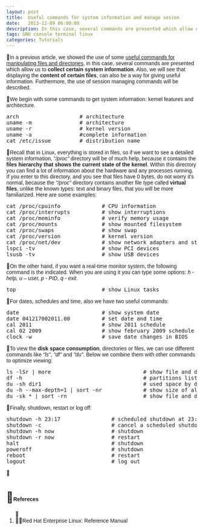 ```yaml
---
layout: post
title:  Useful commands for system information and manage sesion
date:   2013-12-09 06:00:00
description: In this case, several commands are presented which allow us to collect certain system information and session managing.
tags: GNU console terminal linux
categories: Tutorials
---
```

<p>
<span style="font-size:14px;"><span style="font-family:arial,helvetica,sans-serif;">In a previous article, we showed the use of some <a href="index.php/en/linux-zone/tutorials/item/43-how-to-manage-files-and-directories-on-gnu-linux.html">useful commands for manipulating files and directories</a>, in this case, several commands are presented which allow us to <strong>collect certain system information</strong>. Also, we will see that displaying the <strong>content of certain files</strong>, can also be a way for giving useful information. Furthermore, the use of session managing commands will be described.</span></span></p>

<p>
<span style="font-family: arial, helvetica, sans-serif; font-size: 14px;">We begin with some commands to get system information: kernel features and architecture.</span></p>
<pre>arch                   # architecture
uname -m               # architecture
uname -r               # kernel version
uname -a               #complete information
cat /etc/issue         # distribution name</pre>
<p>
<span style="font-size:14px;"><span style="font-family:arial,helvetica,sans-serif;"><!--StartFragment-->Recall that in Linux, everything is stored in files, so if we want to see a detailed system information, "<em>/proc"</em> directory will be of much help, because it contains the <strong>files hierarchy that shows the current state of the kernel</strong>. Within this directory you can find a lot of information about the hardware and any processes running. If you enter to this directory, and you see that files have 0 bytes, do not worry it's normal, because the <em>"/proc"</em> directory contains another file type called <strong>virtual files</strong>, unlike the known types: text and binary files, that you will be more familiarized. Here are some examples:</span></span><!--EndFragment--></p>
<pre>cat /proc/cpuinfo             # CPU information
cat /proc/interrupts          # show interruptions
cat /proc/meminfo             # <!--StartFragment-->verify memory usage<!--EndFragment-->
cat /proc/mounts              # <!--StartFragment-->show mounted filesystem <!--EndFragment-->
cat /proc/swaps               # show swap
cat /proc/version             # kernel version
cat /proc/net/dev             # show <!--StartFragment-->network adapters and statistics<!--EndFragment-->
lspci -tv                     # show PCI devices
lsusb -tv                     # show USB devices</pre>
<p>
<span style="font-size:14px;"><span style="font-family:arial,helvetica,sans-serif;"><!--StartFragment-->On the other hand, if you want a real-time monitor system, the following command is the indicated. When you are using it you can type some options: <em>h - help, u – user, p - PID, q - exit</em>.</span></span><!--EndFragment--></p>
<pre>top                           # show Linux tasks</pre>
<p>
<span style="font-size:14px;"><span style="font-family:arial,helvetica,sans-serif;"><!--StartFragment-->For dates, schedules and time, also we have two useful commands:</span></span><!--EndFragment--></p>
<pre>date                          # show system date
date 041217002011.00          # set date and time
cal 2011                      # show 2011 schedule
cal 02 2009                   # show february 2009 schedule
clock -w                      # save date changes in BIOS</pre>
<p>
<span style="font-size:14px;"><span style="font-family:arial,helvetica,sans-serif;"><!--StartFragment-->To view the <strong>disk space consumption</strong>, directories or files, we can use different commands like <em>"ls"</em>, <em>"df"</em> and <em>"du"</em>. Below we combine them with other commands to optimize viewing:</span></span><!--EndFragment--></p>
<pre>ls -lSr | more                             # <!--StartFragment-->show file and directories sorted by size<!--EndFragment-->
df -h                                      # partitions list
du -sh dir1                                # used space by dir1
du -h --max-depth=1 | sort -nr             # <!--StartFragment-->show size of all subdirectories in the current location in descending order<!--EndFragment-->
du -sk * | sort -rn                        # <!--StartFragment-->show file and directories sorted by size</pre>
<p>
<span style="font-size:14px;"><span style="font-family:arial,helvetica,sans-serif;"><!--StartFragment-->Finally, shutdown, restart or log off:</span></span><!--EndFragment--></p>
<pre>shutdown -h 23:17                # scheduled <!--StartFragment-->shutdown at 23:17<!--EndFragment-->
shutdown -c                      # cancel a scheduled <!--StartFragment-->shutdown
shutdown -h now                  # shutdown
shutdown -r now                  # restart
halt                             # shutdown
poweroff                         # shutdown
reboot                           # restart
logout                           # log out</pre>
<p>
&nbsp;</p>
<h1>
<span style="font-family: arial, helvetica, sans-serif; font-size: 14px;">Refereces</span></h1>
<ol>
<li>
<span style="font-family: arial, helvetica, sans-serif; font-size: 14px;">Red Hat Enterprise Linux: Reference Manual</span></li>
</ol>